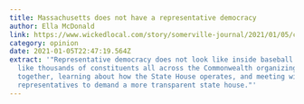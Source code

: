 ```yaml
---
title: Massachusetts does not have a representative democracy
author: Ella McDonald
link: https://www.wickedlocal.com/story/somerville-journal/2021/01/05/column-massachusetts-does-not-have-representative-democracy/6551363002/
category: opinion
date: 2021-01-05T22:47:19.564Z
extract: '"Representative democracy does not look like inside baseball. It looks
  like thousands of constituents all across the Commonwealth organizing
  together, learning about how the State House operates, and meeting with their
  representatives to demand a more transparent state house."'
---
```


